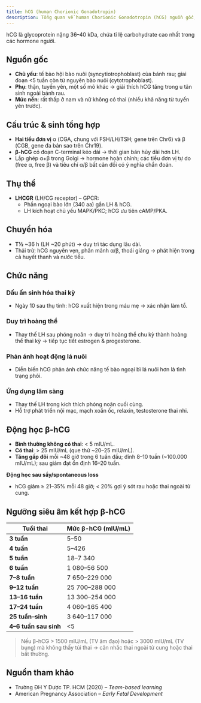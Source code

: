 ```yaml
---
title: hCG (human Chorionic Gonadotropin)
description: Tổng quan về human Chorionic Gonadotropin (hCG) nguồn gốc, cấu trúc, thụ thể, chuyển hóa, chức năng và động học.
---
```


hCG là glycoprotein nặng 36–40 kDa, chứa tỉ lệ carbohydrate cao nhất trong các hormone người.

## Nguồn gốc

- **Chủ yếu**: tế bào hội bào nuôi (syncytiotrophoblast) của bánh rau; giai đoạn <5 tuần còn từ nguyên bào nuôi (cytotrophoblast).
- **Phụ**: thận, tuyến yên, một số mô khác → giải thích hCG tăng trong u tân sinh ngoài bánh rau.
- **Mức nền**: rất thấp ở nam và nữ không có thai (nhiều khả năng từ tuyến yên trước).

## Cấu trúc & sinh tổng hợp

- **Hai tiểu đơn vị** α (CGA, chung với FSH/LH/TSH; gene trên Chr6) và β (CGB, gene đa bản sao trên Chr19).
- **β-hCG** có đoạn C-terminal kéo dài → thời gian bán hủy dài hơn LH.
- Lắp ghép α+β trong Golgi → hormone hoàn chỉnh; các tiểu đơn vị tự do (free α, free β) và tiêu chí α/β bất cân đối có ý nghĩa chẩn đoán.

## Thụ thể

- **LHCGR** (LH/CG receptor) – GPCR:
  - Phần ngoại bào lớn (340 aa) gắn LH & hCG.
  - LH kích hoạt chủ yếu MAPK/PKC; hCG ưu tiên cAMP/PKA.

## Chuyển hóa

- **T½** ~36 h (LH ~20 phút) → duy trì tác dụng lâu dài.
- Thải trừ: hCG nguyên vẹn, phân mảnh α/β, thoái giáng → phát hiện trong cả huyết thanh và nước tiểu.

## Chức năng

### Dấu ấn sinh hóa thai kỳ

- Ngày 10 sau thụ tinh: hCG xuất hiện trong máu mẹ → xác nhận làm tổ.

### Duy trì hoàng thể

- Thay thế LH sau phóng noãn → duy trì hoàng thể chu kỳ thành hoàng thể thai kỳ → tiếp tục tiết estrogen & progesterone.

### Phản ánh hoạt động lá nuôi

- Diễn biến hCG phản ánh chức năng tế bào ngoại bì lá nuôi hơn là tình trạng phôi.

### Ứng dụng lâm sàng

- Thay thế LH trong kích thích phóng noãn cuối cùng.
- Hỗ trợ phát triển nội mạc, mạch xoắn ốc, relaxin, testosterone thai nhi.

## Động học β-hCG

- **Bình thường không có thai**: < 5 mIU/mL.
- **Có thai**: > 25 mIU/mL (que thử ~20–25 mIU/mL).
- **Tăng gấp đôi** mỗi ~48 giờ trong 6 tuần đầu; đỉnh 8–10 tuần (~100.000 mIU/mL); sau giảm đạt ổn định 16–20 tuần.

**Động học sau sẩy/spontaneous loss**

- hCG giảm ≥ 21–35% mỗi 48 giờ; < 20% gợi ý sót rau hoặc thai ngoài tử cung.

## Ngưỡng siêu âm kết hợp β-hCG

| Tuổi thai             | Mức β-hCG (mIU/mL) |
| --------------------- | ------------------ |
| **3 tuần**            | 5–50               |
| **4 tuần**            | 5–426              |
| **5 tuần**            | 18–7 340           |
| **6 tuần**            | 1 080–56 500       |
| **7–8 tuần**          | 7 650–229 000      |
| **9–12 tuần**         | 25 700–288 000     |
| **13–16 tuần**        | 13 300–254 000     |
| **17–24 tuần**        | 4 060–165 400      |
| **25 tuần–sinh**      | 3 640–117 000      |
| **4–6 tuần sau sinh** | <5                 |

> Nếu β-hCG > 1500 mIU/mL (TV âm đạo) hoặc > 3000 mIU/mL (TV bụng) mà không thấy túi thai → cân nhắc thai ngoài tử cung hoặc thai bất thường.

## Nguồn tham khảo

- Trường ĐH Y Dược TP. HCM (2020) – _Team-based learning_
- American Pregnancy Association – _Early Fetal Development_
